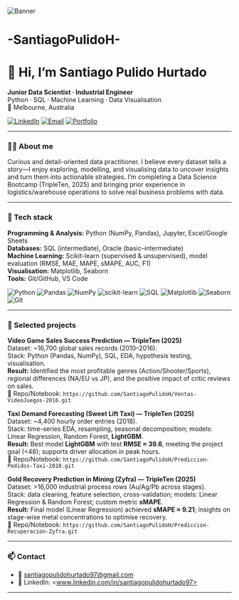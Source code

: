 
![Banner](https://github.com/user-attachments/assets/9a1784c7-310c-45c0-a9ea-ac2bec402654)

# -SantiagoPulidoH-

# 👋 Hi, I’m **Santiago Pulido Hurtado**

**Junior Data Scientist · Industrial Engineer**  
Python · SQL · Machine Learning · Data Visualisation  
📍 Melbourne, Australia

[![LinkedIn](https://img.shields.io/badge/LinkedIn-0A66C2?logo=linkedin&logoColor=white)](<www.linkedin.com/in/santiagopulidohurtado97>)
[![Email](https://img.shields.io/badge/Email-Contact-1f6feb)](mailto:santiagopulidohurtado97@gmail.com)
[![Portfolio](https://img.shields.io/badge/Portfolio-Coming%20soon-555)](#)

---

### 👨‍💻 About me
Curious and detail-oriented data practitioner. I believe every dataset tells a story—I enjoy exploring, modelling, and visualising data to uncover insights and turn them into actionable strategies. I’m completing a Data Science Bootcamp (TripleTen, 2025) and bringing prior experience in logistics/warehouse operations to solve real business problems with data.

---

### 🧰 Tech stack
**Programming & Analysis:** Python (NumPy, Pandas), Jupyter, Excel/Google Sheets  
**Databases:** SQL (intermediate), Oracle (basic–intermediate)  
**Machine Learning:** Scikit-learn (supervised & unsupervised), model evaluation (RMSE, MAE, MAPE, sMAPE, AUC, F1)  
**Visualisation:** Matplotlib, Seaborn  
**Tools:** Git/GitHub, VS Code

<p>
  <img alt="Python" src="https://img.shields.io/badge/Python-3776AB?logo=python&logoColor=white">
  <img alt="Pandas" src="https://img.shields.io/badge/Pandas-150458?logo=pandas&logoColor=white">
  <img alt="NumPy" src="https://img.shields.io/badge/NumPy-013243?logo=numpy&logoColor=white">
  <img alt="scikit-learn" src="https://img.shields.io/badge/scikit--learn-F7931E?logo=scikitlearn&logoColor=white">
  <img alt="SQL" src="https://img.shields.io/badge/SQL-2F74C0?logo=databricks&logoColor=white">
  <img alt="Matplotlib" src="https://img.shields.io/badge/Matplotlib-11557c">
  <img alt="Seaborn" src="https://img.shields.io/badge/Seaborn-4B8BBE">
  <img alt="Git" src="https://img.shields.io/badge/Git-F05032?logo=git&logoColor=white">
</p>

---

### 🚀 Selected projects
**Video Game Sales Success Prediction — TripleTen (2025)**  
Dataset: ~16,700 global sales records (2010–2016).  
Stack: Python (Pandas, NumPy), SQL, EDA, hypothesis testing, visualisation.  
**Result:** Identified the most profitable genres (Action/Shooter/Sports), regional differences (NA/EU vs JP), and the positive impact of critic reviews on sales.  
🔗 Repo/Notebook: `https://github.com/SantiagoPulidoH/Ventas-VideoJuegos-2016.git`

**Taxi Demand Forecasting (Sweet Lift Taxi) — TripleTen (2025)**  
Dataset: ~4,400 hourly order entries (2018).  
Stack: time-series EDA, resampling, seasonal decomposition; models: Linear Regression, Random Forest, **LightGBM**.  
**Result:** Best model **LightGBM** with test **RMSE ≈ 39.6**, meeting the project goal (<48); supports driver allocation in peak hours.  
🔗 Repo/Notebook: `https://github.com/SantiagoPulidoH/Prediccion-Pedidos-Taxi-2018.git`

**Gold Recovery Prediction in Mining (Zyfra) — TripleTen (2025)**  
Dataset: >16,000 industrial process rows (Au/Ag/Pb across stages).  
Stack: data cleaning, feature selection, cross-validation; models: Linear Regression & Random Forest; custom metric **sMAPE**.  
**Result:** Final model (Linear Regression) achieved **sMAPE ≈ 9.21**; insights on stage-wise metal concentrations to optimise recovery.  
🔗 Repo/Notebook: `https://github.com/SantiagoPulidoH/Prediccion-Recuperacion-Zyfra.git`

---

### 📫 Contact
- 📧 santiagopulidohurtado97@gmail.com  
- 🔗 LinkedIn: <www.linkedin.com/in/santiagopulidohurtado97>

---


